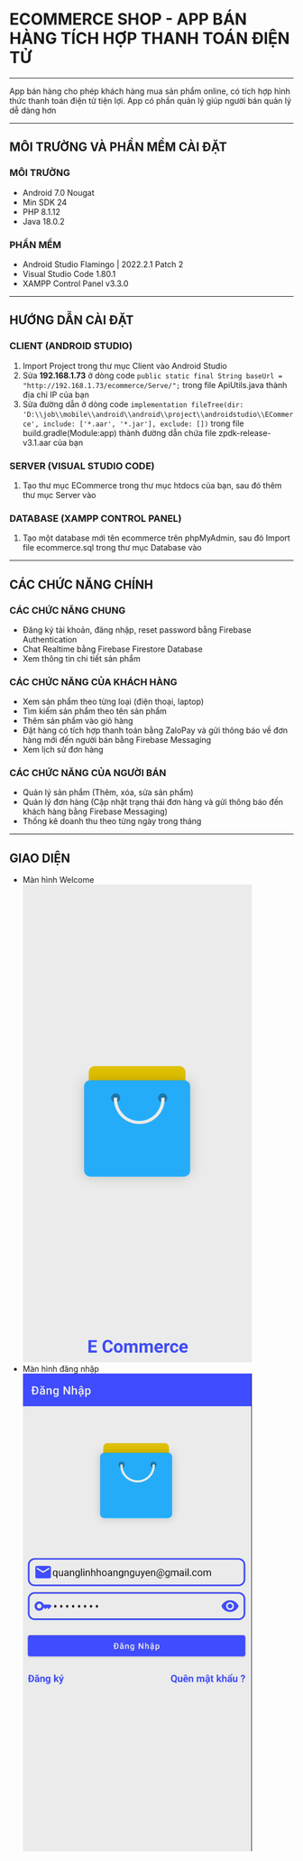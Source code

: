 # ECOMMERCE SHOP - APP BÁN HÀNG TÍCH HỢP THANH TOÁN ĐIỆN TỬ
***
App bán hàng cho phép khách hàng mua sản phẩm online, có tích hợp hình thức thanh toán điện tử tiện lợi. App có phần quản lý giúp người bán quản lý dễ dàng hơn
***
## MÔI TRƯỜNG VÀ PHẦN MỀM CÀI ĐẶT
### MÔI TRƯỜNG
- Android 7.0 Nougat
- Min SDK 24
- PHP 8.1.12
- Java 18.0.2
### PHẦN MỀM
- Android Studio Flamingo | 2022.2.1 Patch 2
- Visual Studio Code 1.80.1
- XAMPP Control Panel v3.3.0
***
## HƯỚNG DẪN CÀI ĐẶT
### CLIENT (ANDROID STUDIO)
1) Import Project trong thư mục Client vào Android Studio
2) Sửa **192.168.1.73** ở dòng code ```public static final String baseUrl = "http://192.168.1.73/ecommerce/Serve/";``` trong file ApiUtils.java thành địa chỉ IP của bạn
3) Sửa đường dẫn ở dòng code ```implementation fileTree(dir: 'D:\\job\\mobile\\android\\android\\project\\androidstudio\\ECommerce', include: ['*.aar', '*.jar'], exclude: [])``` trong file build.gradle(Module:app) thành đường dẫn chứa file zpdk-release-v3.1.aar của bạn
### SERVER (VISUAL STUDIO CODE)
1) Tạo thư mục ECommerce trong thư mục htdocs của bạn, sau đó thêm thư mục Server vào 
### DATABASE (XAMPP CONTROL PANEL)
1) Tạo một database mới tên ecommerce trên phpMyAdmin, sau đó Import file ecommerce.sql trong thư mục Database vào
***
## CÁC CHỨC NĂNG CHÍNH
### CÁC CHỨC NĂNG CHUNG
* Đăng ký tài khoản, đăng nhập, reset password bằng Firebase Authentication
* Chat Realtime bằng Firebase Firestore Database
* Xem thông tin chi tiết sản phẩm
### CÁC CHỨC NĂNG CỦA KHÁCH HÀNG
* Xem sản phẩm theo từng loại (điện thoại, laptop)
* Tìm kiếm sản phẩm theo tên sản phẩm
* Thêm sản phẩm vào giỏ hàng
* Đặt hàng có tích hợp thanh toán bằng ZaloPay và gửi thông báo về đơn hàng mới đến người bán bằng Firebase Messaging
* Xem lịch sử đơn hàng
### CÁC CHỨC NĂNG CỦA NGƯỜI BÁN
* Quản lý sản phẩm (Thêm, xóa, sửa sản phẩm)
* Quản lý đơn hàng (Cập nhật trạng thái đơn hàng và gửi thông báo đến khách hàng bằng Firebase Messaging)
* Thống kê doanh thu theo từng ngày trong tháng
***
## GIAO DIỆN
* Màn hình Welcome ![Màn hình welcome](https://github.com/HoangLinhSama/ECommerceShop/blob/master/Image/welcome.png)
* Màn hình đăng nhập ![Màn hình đăng ](https://github.com/HoangLinhSama/ECommerceShop/blob/master/Image/dang_nhap.png)
